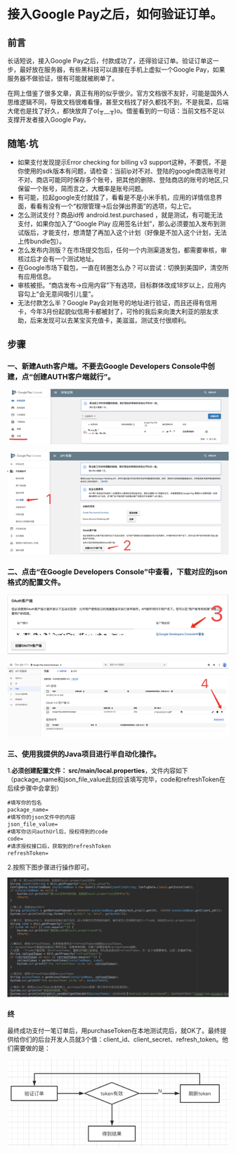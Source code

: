 # 接入Google Pay之后，如何验证订单。

## 前言

长话短说，接入Google Pay之后，付款成功了，还得验证订单。验证订单这一步，最好放在服务器，有些黑科技可以直接在手机上虚拟一个Google Pay，如果服务器不做验证，很有可能就被刷单了。

在网上借鉴了很多文章，真正有用的似乎很少。官方文档很不友好，可能是国外人思维逻辑不同，导致文档很难看懂，甚至文档找了好久都找不到，不是我菜，后端大佬也是找了好久，都快放弃了o(╥﹏╥)o。借鉴看到的一句话：当前文档不足以支撑开发者接入Google Pay。

## 随笔·坑

- 如果支付发现提示Error checking for billing v3 support这种，不要慌，不是你使用的sdk版本有问题，请检查：当前ip对不对、登陆的google商店账号对不对、商店可能同时保存多个账号，把其他的删除、登陆商店的账号的地区,只保留一个账号，简而言之，大概率是账号问题。
- 有可能，拉起google支付就挂了，看看是不是小米手机，应用的详情信息界面，看看有没有一个“权限管理->后台弹出界面”的选项，勾上它。
- 怎么测试支付？商品id传 android.test.purchased ，就是测试，有可能无法支付，如果你加入了“Google Play 应用签名计划”，那么必须要加入发布到测试版后，才能支付，想清楚了再加入这个计划（好像是不加入这个计划，无法上传bundle包）。
- 怎么发布内测版？在市场提交包后，任何一个内测渠道发包，都需要审核，审核过后才会有一个测试地址。
- 在Google市场下载包，一直在转圈怎么办？可以尝试：切换到美国IP，清空所有应用信息。
- 审核被拒。“商店发布->应用内容”下有选项，目标群体改成18岁以上，应用内容勾上“会无意间吸引儿童”。
- 无法付款怎么半？Google Pay会对账号的地址进行验证，而且还得有信用卡，今年3月份起貌似信用卡都被封了，可怜的我后来向澳大利亚的朋友求助，后来发现可以去某宝买充值卡，美滋滋，测试支付很顺利。

## 步骤

### 一、新建Auth客户端。不要去Google Developers Console中创建，点“创建AUTH客户端就行”。

![1](img/0.png?lastModify=1590645698)

![2](img/1.png?lastModify=1590645698)

### 二、点击“在Google Developers Console”中查看，下载对应的json格式的配置文件。

![3](img/2.png)

![4](img/3.png)

### 三、使用我提供的Java项目进行半自动化操作。

1.**必须创建配置文件： src/main/local.properties**，文件内容如下（package_name和json_file_value此刻应该填写完毕，code和refreshToken在后续步骤中会拿到）

```properties
#填写你的包名
package_name=
#填写你的json文件中的内容
json_file_value=
#填写你访问authUrl后，授权得到的code
code=
#请求授权接口后，获取到的refreshToken
refreshToken=
```

2.按照下图步骤进行操作即可。

![5](img/1221.png)


### 终

最终成功支付一笔订单后，用purchaseToken在本地测试完后，就OK了。最终提供给你们的后台开发人员就3个值：client_id、client_secret、refresh_token。他们需要做的是：

![6](img/1aq.png)